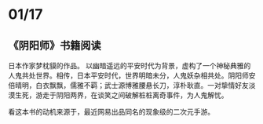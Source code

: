 # 01/17 
## 《阴阳师》书籍阅读
日本作家梦枕貘的作品。
以幽暗遥远的平安时代为背景，虚构了一个神秘典雅的人鬼共处世界。相传，日本平安时代，世界明暗未分，人鬼妖杂相共处。阴阳师安倍晴明，白衣飘飘，儒雅不羁；武士源博雅腰悬长刀，淳朴耿直。一对挚情好友淡漠生死，游走于阴阳两界，在谈笑之间破解桩桩离奇事件，为人鬼解忧。

看这本书的动机来源于，最近网易出品同名的现象级的二次元手游。
